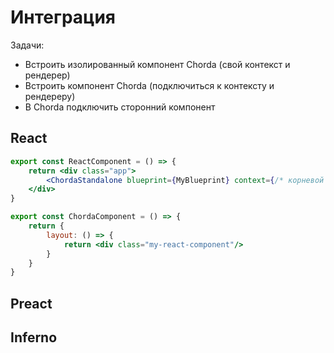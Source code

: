 # Интеграция

Задачи:
- Встроить изолированный компонент Chorda (свой контекст и рендерер)
- Встроить компонент Chorda (подключиться к контексту и рендереру)
- В Chorda подключить сторонний компонент

## React

```jsx
export const ReactComponent = () => {
    return <div class="app">
        <ChordaStandalone blueprint={MyBlueprint} context={/* корневой скоуп */}/>
    </div>
}
```


```jsx
export const ChordaComponent = () => {
    return {
        layout: () => {
            return <div class="my-react-component"/>
        }
    }
}
```

## Preact


## Inferno